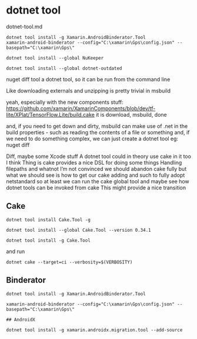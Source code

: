 # dotnet tool

dotnet-tool.md 


```
dotnet tool install -g Xamarin.AndroidBinderator.Tool
xamarin-android-binderator --config="C:\xamarin\Gps\config.json" --basepath="C:\xamarin\Gps\"
```

```
dotnet tool install --global NuKeeper

dotnet tool install --global dotnet-outdated
```


nuget diff tool a dotnet tool, so it can be run from the command line

Like downloading externals and unzipping is pretty trivial in msbuild

yeah, especially with the new components stuff:
https://github.com/xamarin/XamarinComponents/blob/dev/tf-lite/XPlat/TensorFlow.Lite/build.cake
it is download, msbuild, done

and, if you need to get down and dirty, msbuild can make use of .net in the build properties - 
such as reading the contents of a file or something
and, if we need to do something complex, we can just create a dotnet tool
eg: nuget diff

Diff, maybe some Xcode stuff
A dotnet tool could in theory use cake in it too I think
Thing is cake provides a nice DSL for doing some things
Handling filepaths and whatnot
I’m not convinced we should abandon cake fully but what we should see is how to get our cake 
adding and such to fully adopt netstandard so at least we can run the cake global tool and 
maybe see how dotnet tools can be invoked from cake
This might provide a nice transition

## Cake

```
dotnet tool install Cake.Tool -g
```

```
dotnet tool install --global Cake.Tool --version 0.34.1
```

```
dotnet tool install -g Cake.Tool
```

 and run 
 
```
dotnet cake --target=ci --verbosity=$(VERBOSITY)
```

## Binderator

```
dotnet tool install -g Xamarin.AndroidBinderator.Tool
```

```
xamarin-android-binderator --config="C:\xamarin\Gps\config.json" --basepath="C:\xamarin\Gps\"
```

    ## AndroidX

```
dotnet tool install -g xamarin.androidx.migration.tool --add-source
```

